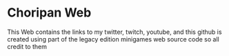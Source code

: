 # Choripan Web
This Web contains the links to my twitter, twitch, youtube, and this github
is created using part of the legacy edition minigames web source code 
so all credit to them
